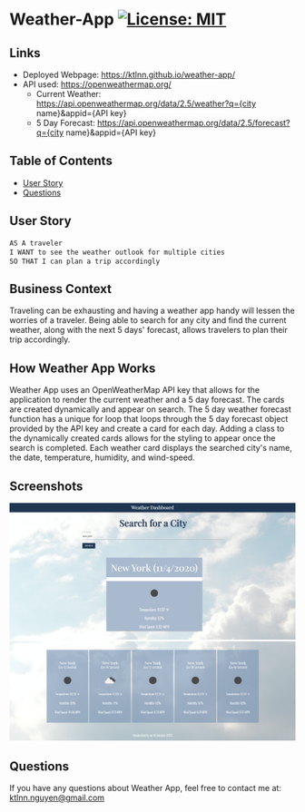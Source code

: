 # Weather-App [![License: MIT](https://img.shields.io/badge/License-MIT-yellow.svg)](https://opensource.org/licenses/MIT)

## Links
- Deployed Webpage: https://ktlnn.github.io/weather-app/
- API used: https://openweathermap.org/
    - Current Weather: https://api.openweathermap.org/data/2.5/weather?q={city name}&appid={API key}
    - 5 Day Forecast: https://api.openweathermap.org/data/2.5/forecast?q={city name}&appid={API key}
    
## Table of Contents
- [User Story](#userstory)
- [Questions](#questions)

## User Story
``` 
AS A traveler
I WANT to see the weather outlook for multiple cities
SO THAT I can plan a trip accordingly
```

## Business Context
Traveling can be exhausting and having a weather app handy will lessen the worries of a traveler. Being able to search for any city and find the current weather, along with the next 5 days' forecast, allows travelers to plan their trip accordingly.

## How Weather App Works
Weather App uses an OpenWeatherMap API key that allows for the application to render the current weather and a 5 day forecast. The cards are created dynamically and appear on search. The 5 day weather forecast function has a unique for loop that loops through the 5 day forecast object provided by the API key and create a card for each day. Adding a class to the dynamically created cards allows for the styling to appear once the search is completed. Each weather card displays the searched city's name, the date, temperature, humidity, and wind-speed.

## Screenshots
![current-day-weather](/assets/images/current-weather.png)
![five-day-forecast-screenshot](/assets/images/forecast.png)

## Questions
If you have any questions about Weather App, feel free to contact me at: ktlnn.nguyen@gmail.com
